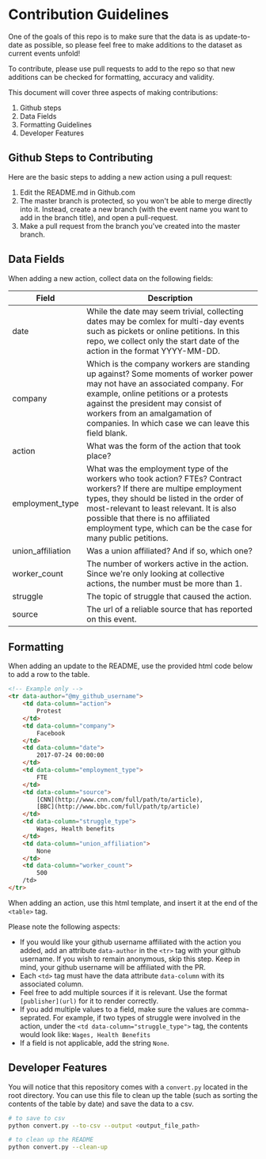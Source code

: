 # Contribution Guidelines

One of the goals of this repo is to make sure that the data is as update-to-date as possible, so please feel free to make additions to the dataset as current events unfold! 

To contribute, please use pull requests to add to the repo so that new additions can be checked for formatting, accuracy and validity.

This document will cover three aspects of making contributions:
1. Github steps
1. Data Fields
1. Formatting Guidelines
1. Developer Features

## Github Steps to Contributing
Here are the basic steps to adding a new action using a pull request:
1. Edit the README.md in Github.com
1. The master branch is protected, so you won't be able to merge directly into
   it. Instead, create a new branch (with the event name you want to add in
   the branch title), and open a pull-request.
1. Make a pull request from the branch you've created into the master branch.

## Data Fields

When adding a new action, collect data on the following fields:

| Field | Description | 
| --- | --- |
| date | While the date may seem trivial, collecting dates may be comlex for multi-day events such as pickets or online petitions. In this repo, we collect only the start date of the action in the format YYYY-MM-DD. |
| company | Which is the company workers are standing up against? Some moments of worker power may not have an associated company. For example, online petitions or a protests against the president may consist of workers from an amalgamation of companies. In which case we can leave this field blank. |
| action | What was the form of the action that took place? |
| employment_type | What was the employment type of the workers who took action? FTEs? Contract workers? If there are multipe employment types, they should be listed in the order of most-relevant to least relevant. It is also possible that there is no affiliated employment type, which can be the case for many public petitions. |
| union_affiliation | Was a union affiliated? And if so, which one? |
| worker_count | The number of workers active in the action. Since we're only looking at collective actions, the number must be more than 1. |
| struggle | The topic of struggle that caused the action. | 
| source | The url of a reliable source that has reported on this event. |

## Formatting
When adding an update to the README, use the provided html code below to add a
row to the table.
```html
<!-- Example only -->
<tr data-author="@my_github_username">
    <td data-column="action">
        Protest
    </td>
    <td data-column="company">
        Facebook
    </td>
    <td data-column="date">
        2017-07-24 00:00:00
    </td>
    <td data-column="employment_type">
        FTE
    </td>
    <td data-column="source">
        [CNN](http://www.cnn.com/full/path/to/article),
        [BBC](http://www.bbc.com/full/path/tp/article)
    </td>
    <td data-column="struggle_type">
        Wages, Health benefits
    </td>
    <td data-column="union_affiliation">
        None
    </td>
    <td data-column="worker_count">
        500
    /td>
</tr>
```
When adding an action, use this html template, and insert it at the end of the `<table>` tag.

Please note the following aspects:
- If you would like your github username affiliated with the action you added,
  add an attribute `data-author` in the `<tr>` tag with your github username.
  If you wish to remain anonymous, skip this step. Keep in mind, your github
  username will be affiliated with the PR.
- Each `<td>` tag must have the data attribute `data-column` with its
  associated column.
- Feel free to add multiple sources if it is relevant. Use the format
  `[publisher](url)` for it to render correctly.
- If you add multiple values to a field, make sure the values are
  comma-seprated. For example, if two types of struggle were involved in the action,
  under the `<td data-column="struggle_type">` tag, the contents would look
  like: `Wages, Health Benefits`
- If a field is not applicable, add the string `None`.

## Developer Features

You will notice that this repository comes with a `convert.py` located in the
root directory. You can use this file to clean up the table (such as sorting
the contents of the table by date) and save the data to a csv.

```sh
# to save to csv
python convert.py --to-csv --output <output_file_path>

# to clean up the README
python convert.py --clean-up 
```
